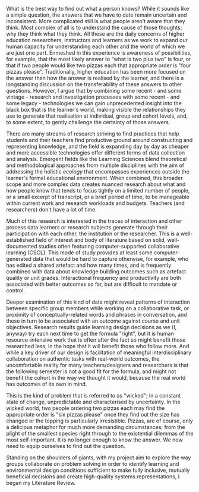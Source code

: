 What is the best way to find out what a person knows? While it sounds like a simple question, the answers that we have to date remain uncertain and inconsistent. More complicated still is what people aren't aware that they think. Most complex of all is to understand the cause of those thoughts; why they think what they think. All these are the daily concerns of higher education researchers, instructors and learners as we work to expand our human capacity for understanding each other and the world of which we are just one part. Enmeshed in this experience is awareness of possibilities, for example, that the most likely answer to "what is two plus two" is four, or that if two people would like two pizzas each that appropriate order is "four pizzas please". Traditionally, higher education has been more focused on the answer than how the answer is realised by the learner, and there is a longstanding discussion on the transferability of these answers to other questions. However, I argue that by combining some recent - and some vintage - research and investigation processes with some recent - and some legacy - technologies we can gain unprecedented insight into the black box that is the learner's world, making visible the relationships they use to generate that realisation at individual, group and cohort levels, and, to some extent, to gently challenge the certainty of those answers.

There are many streams of research striving to find practices that help students and their teachers find productive ground around constructing and representing knowledge, and the field is expanding day by day as cheaper and more accessible technologies offer different forms of data collection and analysis. Emergent fields like the Learning Sciences blend theoretical and methodological approaches from multiple disciplines with the aim of addressing the holistic _ecology_ that encompasses experiences outside the learner's formal educational environment. When combined, this broader scope and more complex data creates nuanced research about what and how people know that tends to focus tightly on a limited number of people, or a small excerpt of transcript, or a brief period of time, to be manageable within current work and research workloads and budgets. Teachers (and researchers) don't have a lot of time.

Much of this research is interested in the traces of interaction and other process data learners or research subjects generate through their participation with each other, the institution or the researcher. This is a well-established field of interest and body of literature based on solid, well-documented studies often featuring computer-supported collaborative learning (CSCL). This mode of study provides at least some computer-generated data that would be hard to capture otherwise, for example, who has edited a shared artefact and how many times, and is frequently combined with data about knowledge building outcomes such as artefact quality or unit grades. Interactional frequency and productivity are both associated with better outcomes so far, but are difficult to mandate or control.

Deeper examination of this kind of data might reveal patterns of interaction between specific group members while working on a collaborative task, or proximity of conceptually-related words and phrases in conversation, and these in turn to be associated with an outcome against course and unit objectives. Research results guide learning design decisions as we (I, anyway) try each next time to get the formula "right", but it is human resource-intensive work that is often after the fact so might benefit those researched less, in the hope that it will benefit those who follow more. And while a key driver of our design is facilitation of meaningful interdisciplinary collaboration on authentic tasks with real-world outcomes, the uncomfortable reality for many teachers/designers and researchers is that the following semester is not a good fit for the formula, and might not benefit the cohort in the way we thought it would, because the real world has outcomes of its own in mind.

This is the kind of problem that is referred to as "wicked"; in a constant state of change, unpredictable and characterised by uncertainty. In the wicked world, two people ordering two pizzas each may find the appropriate order is "six pizzas please" once they find out the size has changed or the topping is particularly irresistible. Pizzas, are of course, only a delicious metaphor for much more demanding circumstances; from the plight of the smallest species right through to the existential dilemmas of the most self-important. It is no longer enough to know the answer. We now need to equip ourselves to find out the question.

Standing on the shoulders of giants, with my project aim to explore the way groups collaborate on problem solving in order to identify learning and  environmental design conditions sufficient to make fully inclusive, mutually beneficial decisions and create high-quality systems representations, I began my Literature Review.
